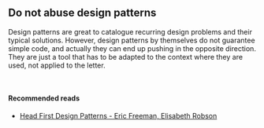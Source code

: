 ## Do not abuse design patterns
Design patterns are great to catalogue recurring design problems and their typical solutions. However, design patterns by themselves
do not guarantee simple code, and actually they can end up pushing in the opposite direction. They are just a tool that
has to be adapted to the context where they are used, not applied to the letter.

<br/>  

#### Recommended reads
* [Head First Design Patterns - Eric Freeman, Elisabeth Robson](https://www.goodreads.com/book/show/58128.Head_First_Design_Patterns)